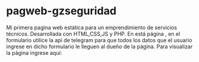 # pagweb-gzseguridad
Mi primera pagina web estática para un emprendimiento de servicios técnicos. Desarrollada con HTML,CSS,JS y PHP. En está página , en el formulario utilice la api de telegram para que todos los datos que el usuario ingrese en dicho formulario le lleguen al dueño de la página. Para visualizar la página ingrese aquí:

